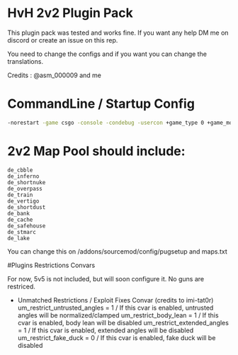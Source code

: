 # HvH 2v2 Plugin Pack 

This plugin pack was tested and works fine. If you want any help DM me on discord or create an issue on this rep.

You need to change the configs and if you want you can change the translations.

Credits : @asm_000009 and me

# CommandLine / Startup Config
```bash
-norestart -game csgo -console -condebug -usercon +game_type 0 +game_mode 2 -maxplayers_override 10 +exec server.cfg +mapgroup mg_active +map de_vertigo -ip YOURIP +net_public_adr YOURIP -ip_tv YOURIP -port YOURPORT -tv_port YOURPORT -tickrate 64 -stringtables -nobots -insecure
```

   # 2v2 Map Pool should include:
    
    de_cbble
    de_inferno
    de_shortnuke
    de_overpass
    de_train
    de_vertigo
    de_shortdust
    de_bank
    de_cache
    de_safehouse
    de_stmarc
    de_lake
    
   
You can change this on /addons/sourcemod/config/pugsetup and maps.txt

#Plugins Restrictions Convars

For now, 5v5 is not included, but will soon configure it.
No guns are restriced.

- Unmatched Restrictions / Exploit Fixes Convar (credits to imi-tat0r)
        um_restrict_untrusted_angles = 1 / If this cvar is enabled, untrusted angles will be normalized/clamped
    	um_restrict_body_lean = 1 / If this cvar is enabled, body lean will be disabled
    	um_restrict_extended_angles = 1 / If this cvar is enabled, extended angles will be disabled
    	um_restrict_fake_duck = 0 / If this cvar is enabled, fake duck will be disabled
  





